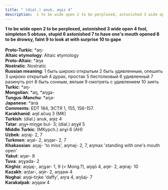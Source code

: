 ```yaml
---
title: " (dial.) anuk, aŋɨz 4"
description:  1 to be wide open 2 to be perplexed, astonished 3 wide open 4 fool, simpleton 5 obtuse, stupid 6 astonished 7 to have one's mouth opened 8 to be drowsy, faint 9 to look at with surprise 10 to gape
---
```

<strong> 1 to be wide open 2 to be perplexed, astonished 3 wide open 4 fool, simpleton 5 obtuse, stupid 6 astonished 7 to have one's mouth opened 8 to be drowsy, faint 9 to look at with surprise 10 to gape</strong><br><br>
<strong>Proto-Turkic</strong>:  *aŋ-<br>
<strong>Altaic etymology</strong>:  Altaic etymology<br>
<strong> Proto-Altaic</strong>:  *àŋa<br>
<strong>Nostratic</strong>:  Nostratic<br>
<strong>Russian meaning</strong>:  1 быть широко открытым 2 быть удивленным, опешить 3 широко открытый 4 дурак, простак 5 бестолковый 6 удивленный 7 разинуть рот 8 быть сонным, вялым 9 смотреть с удивлением 10 зиять<br>
<strong>Turkic</strong>:  *aŋ-<br>
<strong>Mongolian</strong>:  *aŋ, *aŋga-<br>
<strong>Tungus-Manchu</strong>:  *aŋa-<br>
<strong>Japanese</strong>:  *ànà<br>
<strong>Comments</strong>:  EDT 184, ЭСТЯ 1, 155, 156-157.<br>
<strong>Karakhanid</strong>:  aŋɨl ačuq 3 (MK)<br>
<strong>Turkish</strong>:  (dial.) anuk, aŋɨz 4<br>
<strong>Tatar</strong>:  aŋɣɨ-miŋge bul- 3; (dial.) aŋɣɨl 5<br>
<strong>Middle Turkic</strong>:  (MKypch.) anɣɨ 6 (AH)<br>
<strong>Uzbek</strong>:  aŋraj- 2, 7<br>
<strong>Turkmen</strong>:  aŋal- 2, aŋqar- 2, 7<br>
<strong>Khakassian</strong>:  aŋaj- 'to miss', aŋmaj- 2, 7, aŋmax 'standing with one's mouth open'<br>
<strong>Yakut</strong>:  aŋar- 8<br>
<strong>Tuva</strong>:  aŋɣada- 2<br>
<strong>Kirghiz</strong>:  aŋqaj-, aŋɣar- 1, 9 (< Mong.?), aŋqō 4, aŋɨr- 2, aŋɨraj- 10<br>
<strong>Kazakh</strong>:  aŋtar-, aŋɨr- 2, aŋqaw 4<br>
<strong>Noghai</strong>:  aŋqɨ-tiŋke 'daffy', aŋra 4, aŋšaj- 7<br>
<strong>Karakalpak</strong>:  aŋqaw 4<br>


